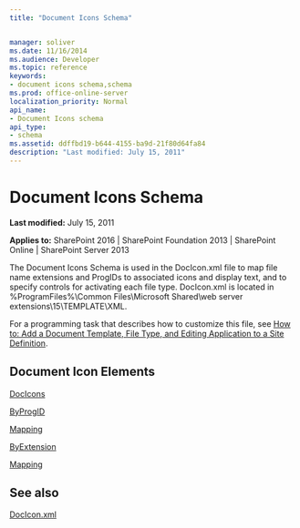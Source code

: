 ```yaml
---
title: "Document Icons Schema"


manager: soliver
ms.date: 11/16/2014
ms.audience: Developer
ms.topic: reference
keywords:
- document icons schema,schema
ms.prod: office-online-server
localization_priority: Normal
api_name:
- Document Icons schema
api_type:
- schema
ms.assetid: ddffbd19-b644-4155-ba9d-21f80d64fa84
description: "Last modified: July 15, 2011"
---
```


# Document Icons Schema

 **Last modified:** July 15, 2011 
  
 **Applies to:** SharePoint 2016 | SharePoint Foundation 2013 | SharePoint Online | SharePoint Server 2013
  
The Document Icons Schema is used in the DocIcon.xml file to map file name extensions and ProgIDs to associated icons and display text, and to specify controls for activating each file type. DocIcon.xml is located in %ProgramFiles%\Common Files\Microsoft Shared\web server extensions\15\TEMPLATE\XML.
  
For a programming task that describes how to customize this file, see [How to: Add a Document Template, File Type, and Editing Application to a Site Definition](http://msdn.microsoft.com/library/09503b28-df8c-4e22-b4f8-7272fd1dac2b%28Office.15%29.aspx). 
  
## Document Icon Elements

[DocIcons](docicons-element-document-icons.md)
  
[ByProgID](byprogid-element-document-icons.md)
  
[Mapping](mapping-element-document-icons.md)
  
[ByExtension](byextension-element-document-icons.md)
  
[Mapping](mapping-element-document-icons.md)
  
## See also



[DocIcon.xml](http://msdn.microsoft.com/library/ef6acad0-0a1a-457c-bc9b-ff1e368e59fb%28Office.15%29.aspx)

